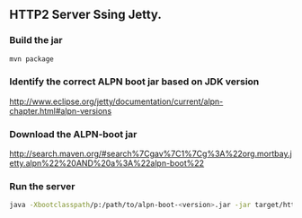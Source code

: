 ## HTTP2 Server Ssing Jetty.

### Build the jar 

```bash
mvn package
```

### Identify the correct ALPN boot jar based on JDK version  

http://www.eclipse.org/jetty/documentation/current/alpn-chapter.html#alpn-versions

### Download the ALPN-boot jar

http://search.maven.org/#search%7Cgav%7C1%7Cg%3A%22org.mortbay.jetty.alpn%22%20AND%20a%3A%22alpn-boot%22

### Run the server
```bash
java -Xbootclasspath/p:/path/to/alpn-boot-<version>.jar -jar target/http2-0.0.1-SNAPSHOT.jar
```
